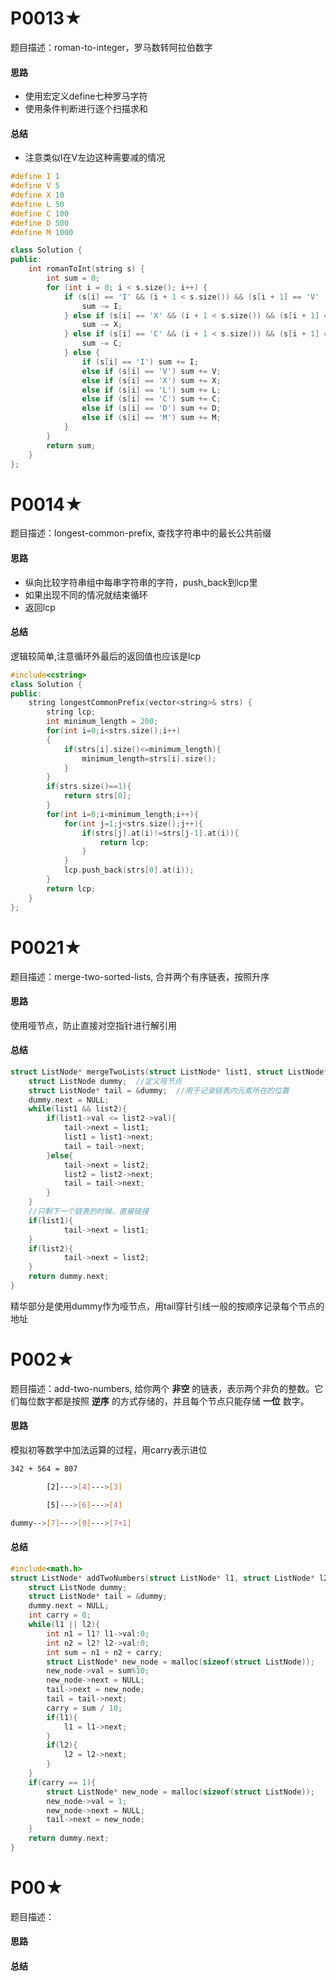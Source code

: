 # P0013★
题目描述：roman-to-integer，罗马数转阿拉伯数字
#### 思路
- 使用宏定义define七种罗马字符
- 使用条件判断进行逐个扫描求和
#### 总结
- 注意类似I在V左边这种需要减的情况
```c++
#define I 1
#define V 5
#define X 10
#define L 50
#define C 100
#define D 500
#define M 1000

class Solution {
public:
    int romanToInt(string s) {
        int sum = 0;
        for (int i = 0; i < s.size(); i++) {
            if (s[i] == 'I' && (i + 1 < s.size()) && (s[i + 1] == 'V' || s[i + 1] == 'X')) {
                sum -= I;
            } else if (s[i] == 'X' && (i + 1 < s.size()) && (s[i + 1] == 'L' || s[i + 1] == 'C')) {
                sum -= X;
            } else if (s[i] == 'C' && (i + 1 < s.size()) && (s[i + 1] == 'D' || s[i + 1] == 'M')) {
                sum -= C;
            } else {
                if (s[i] == 'I') sum += I;
                else if (s[i] == 'V') sum += V;
                else if (s[i] == 'X') sum += X;
                else if (s[i] == 'L') sum += L;
                else if (s[i] == 'C') sum += C;
                else if (s[i] == 'D') sum += D;
                else if (s[i] == 'M') sum += M;
            }
        }
        return sum;
    }
};
```
# P0014★
题目描述：longest-common-prefix, 查找字符串中的最长公共前缀
#### 思路
- 纵向比较字符串组中每串字符串的字符，push_back到lcp里
- 如果出现不同的情况就结束循环
- 返回lcp
#### 总结
逻辑较简单,注意循环外最后的返回值也应该是lcp
```c++
#include<cstring>
class Solution {
public:
    string longestCommonPrefix(vector<string>& strs) {
        string lcp;
        int minimum_length = 200;
        for(int i=0;i<strs.size();i++)
        {
            if(strs[i].size()<=minimum_length){
                minimum_length=strs[i].size();
            }
        }
        if(strs.size()==1){
            return strs[0];
        }
        for(int i=0;i<minimum_length;i++){
            for(int j=1;j<strs.size();j++){
                if(strs[j].at(i)!=strs[j-1].at(i)){
                    return lcp;
                }
            }
            lcp.push_back(strs[0].at(i));
        }
        return lcp;
    }
};
```
# P0021★

题目描述：merge-two-sorted-lists, 合并两个有序链表，按照升序

#### 思路
使用哑节点，防止直接对空指针进行解引用

#### 总结

```c
struct ListNode* mergeTwoLists(struct ListNode* list1, struct ListNode* list2) {
    struct ListNode dummy;  //定义哑节点
    struct ListNode* tail = &dummy;  //用于记录链表内元素所在的位置
   	dummy.next = NULL;
    while(list1 && list2){
        if(list1->val <= list2->val){
            tail->next = list1;
            list1 = list1->next;
            tail = tail->next;
        }else{
            tail->next = list2;
            list2 = list2->next;
            tail = tail->next;
        }
    }
    //只剩下一个链表的时候，直接链接
    if(list1){
            tail->next = list1;
    }
    if(list2){
            tail->next = list2;
    }
    return dummy.next;
}
```

精华部分是使用dummy作为哑节点，用tail穿针引线一般的按顺序记录每个节点的地址

# P002★

题目描述：add-two-numbers, 给你两个 **非空** 的链表，表示两个非负的整数。它们每位数字都是按照 **逆序** 的方式存储的，并且每个节点只能存储 **一位** 数字。

#### 思路

模拟初等数学中加法运算的过程，用carry表示进位

```bash
342 + 564 = 807

        [2]--->[4]--->[3]

        [5]--->[6]--->[4]

dummy-->[7]--->[0]--->[7+1]

```

#### 总结

```c
#include<math.h>
struct ListNode* addTwoNumbers(struct ListNode* l1, struct ListNode* l2) {
    struct ListNode dummy;
    struct ListNode* tail = &dummy;
    dummy.next = NULL;
    int carry = 0;
    while(l1 || l2){
        int n1 = l1? l1->val:0;
        int n2 = l2? l2->val:0;
        int sum = n1 + n2 + carry; 
        struct ListNode* new_node = malloc(sizeof(struct ListNode));
        new_node->val = sum%10;
        new_node->next = NULL;
        tail->next = new_node;
        tail = tail->next;
        carry = sum / 10;
        if(l1){
            l1 = l1->next;
        }
        if(l2){
            l2 = l2->next;
        }    
    }
    if(carry == 1){
        struct ListNode* new_node = malloc(sizeof(struct ListNode));
        new_node->val = 1;
        new_node->next = NULL;
        tail->next = new_node;
    }
    return dummy.next;
}
```










# P00★
题目描述：
#### 思路
#### 总结